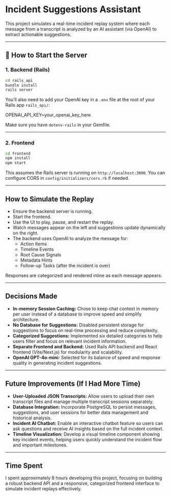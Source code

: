 # Incident Suggestions Assistant

This project simulates a real-time incident replay system where each message from a transcript is analyzed by an AI assistant (via OpenAI) to extract actionable suggestions.

---

## 🚀 How to Start the Server

### 1. Backend (Rails)

```bash
cd rails_api  
bundle install  
rails server
```

You’ll also need to add your OpenAI key in a `.env` file at the root of your Rails app `rails_api/`:

OPENAI_API_KEY=your_openai_key_here


Make sure you have `dotenv-rails` in your Gemfile.

---

### 2. Frontend

```bash
cd frontend
npm install
npm start
```


This assumes the Rails server is running on `http://localhost:3000`. You can configure CORS in `config/initializers/cors.rb` if needed.

---

## How to Simulate the Replay

- Ensure the backend server is running.
- Start the frontend.
- Use the UI to play, pause, and restart the replay.
- Watch messages appear on the left and suggestions update dynamically on the right.
- The backend uses OpenAI to analyze the message for:
  - Action Items
  - Timeline Events
  - Root Cause Signals
  - Metadata Hints
  - Follow-up Tasks (after the incident is over)

Responses are categorized and rendered inline as each message appears.

---

## Decisions Made

- **In-memory Session Caching:** Chose to keep chat context in memory per user instead of a database to improve speed and simplify architecture.
- **No Database for Suggestions:** Disabled persistent storage for suggestions to focus on real-time processing and reduce complexity.
- **Categorized Suggestions:** Implemented six detailed categories to help users filter and focus on relevant incident information.
- **Separate Frontend and Backend:** Used Rails API backend and React frontend (Vite/Next.js) for modularity and scalability.
- **OpenAI GPT-4o-mini:** Selected for its balance of speed and response quality in generating incident suggestions.

---

## Future Improvements (If I Had More Time)

- **User-Uploaded JSON Transcripts:** Allow users to upload their own transcript files and manage multiple transcript sessions separately.
- **Database Integration:** Incorporate PostgreSQL to persist messages, suggestions, and user sessions for better data management and historical analysis.
- **Incident AI Chatbot:** Enable an interactive chatbot feature so users can ask questions and receive AI insights based on the full incident context.
- **Timeline Visualization:** Develop a visual timeline component showing key incident events, helping users quickly understand the incident flow and important milestones.

---

## Time Spent

I spent approximately 8 hours developing this project, focusing on building a robust backend API and a responsive, categorized frontend interface to simulate incident replays effectively.
